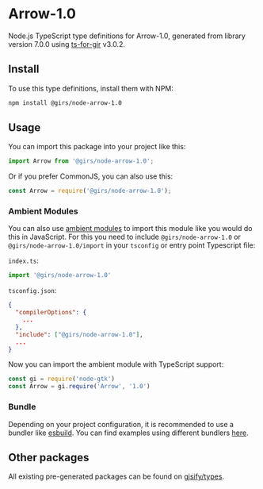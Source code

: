
# Arrow-1.0

Node.js TypeScript type definitions for Arrow-1.0, generated from library version 7.0.0 using [ts-for-gir](https://github.com/gjsify/ts-for-gir) v3.0.2.


## Install

To use this type definitions, install them with NPM:
```bash
npm install @girs/node-arrow-1.0
```

## Usage

You can import this package into your project like this:
```ts
import Arrow from '@girs/node-arrow-1.0';
```

Or if you prefer CommonJS, you can also use this:
```ts
const Arrow = require('@girs/node-arrow-1.0');
```

### Ambient Modules

You can also use [ambient modules](https://github.com/gjsify/ts-for-gir/tree/main/packages/cli#ambient-modules) to import this module like you would do this in JavaScript.
For this you need to include `@girs/node-arrow-1.0` or `@girs/node-arrow-1.0/import` in your `tsconfig` or entry point Typescript file:

`index.ts`:
```ts
import '@girs/node-arrow-1.0'
```

`tsconfig.json`:
```json
{
  "compilerOptions": {
    ...
  },
  "include": ["@girs/node-arrow-1.0"],
  ...
}
```

Now you can import the ambient module with TypeScript support: 

```ts
const gi = require('node-gtk')
const Arrow = gi.require('Arrow', '1.0')
```


### Bundle

Depending on your project configuration, it is recommended to use a bundler like [esbuild](https://esbuild.github.io/). You can find examples using different bundlers [here](https://github.com/gjsify/ts-for-gir/tree/main/examples).

## Other packages

All existing pre-generated packages can be found on [gjsify/types](https://github.com/gjsify/types).

